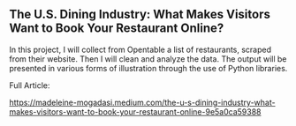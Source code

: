 ## The U.S. Dining Industry: What Makes Visitors Want to Book Your Restaurant Online?

In this project, I will collect from Opentable a list of restaurants, scraped from their website. Then I will clean and analyze the data. The output will be presented in various forms of illustration through the use of Python libraries.

Full Article:

https://madeleine-mogadasi.medium.com/the-u-s-dining-industry-what-makes-visitors-want-to-book-your-restaurant-online-9e5a0ca59388

